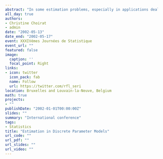 ```yaml
---
abstract: "In some estimation problems, especially in applications dealing with information theory, signal processing and biology, theory provides us with additional information allowing us to restrict the parameter space to a finite number of points. In this case, we speak of discrete parameter models. Even though the problem is quite old and has interesting connections with testing and model selection, asymptotic theory for these models has hardly ever been studied. Therefore, we discuss consistency, asymptotic distribution theory, information inequalities and their relations with efficiency and superefficiency for a general class of $m$-estimators."
all_day: true
authors:
- Christine Choirat
- admin
date: "2002-05-13"
date_end: "2002-05-17"
event: XXXIVémes Journées de Statistique
event_url: ""
featured: false
image:
  caption: ''
  focal_point: Right
links:
- icon: twitter
  icon_pack: fab
  name: Follow
  url: https://twitter.com/rfl_seri
location: Bruxelles and Louvain-la-Neuve, Belgium
math: true
projects:
- ""
publishDate: "2002-01-01T00:00:00Z"
slides: ""
summary: "International conference"
tags:
- Statistics
title: "Estimation in Discrete Parameter Models"
url_code: ""
url_pdf: ""
url_slides: ""
url_video: ""
---
```

